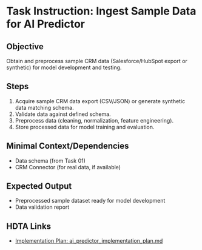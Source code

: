 # Task Instruction: Ingest Sample Data for AI Predictor

## Objective
Obtain and preprocess sample CRM data (Salesforce/HubSpot export or synthetic) for model development and testing.

## Steps
1. Acquire sample CRM data export (CSV/JSON) or generate synthetic data matching schema.
2. Validate data against defined schema.
3. Preprocess data (cleaning, normalization, feature engineering).
4. Store processed data for model training and evaluation.

## Minimal Context/Dependencies
- Data schema (from Task 01)
- CRM Connector (for real data, if available)

## Expected Output
- Preprocessed sample dataset ready for model development
- Data validation report

## HDTA Links
- [Implementation Plan: ai_predictor_implementation_plan.md](ai_predictor_implementation_plan.md)

